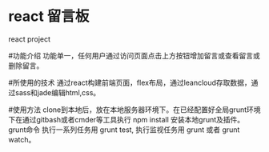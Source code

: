 # react 留言板
react project

#功能介绍
功能单一，任何用户通过访问页面点击上方按钮增加留言或查看留言或删除留言。

#所使用的技术
通过react构建前端页面，flex布局，通过leancloud存取数据，通过sass和jade编辑html,css。

#使用方法
clone到本地后，放在本地服务器环境下。在已经配置好全局grunt环境下在通过gitbash或者cmder等工具执行 npm install 安装本地grunt及插件。
grunt命令
执行一系列任务用 grunt test,
执行监视任务用 grunt 或者 grunt watch。
